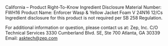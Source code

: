  
 
 
California – Product Right-To-Know Ingredient Disclosure 
Material Number: FWH16 
Product Name: Enforcer Wasp & Yellow Jacket Foam V 24N16 12/Cs 
Ingredient disclosure for this product is not required per SB 258 Regulation. 
 
For additional information or question, please contact us at: 
Zep, Inc. 
C/O Technical Services 
3330 Cumberland Blvd. SE, Ste 700 
Atlanta, GA 30339 
Email: asktech@zep.com 
 
 
 
 
